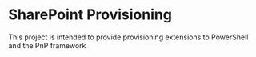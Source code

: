 # SharePoint Provisioning
This project is intended to provide provisioning extensions to PowerShell and the PnP framework